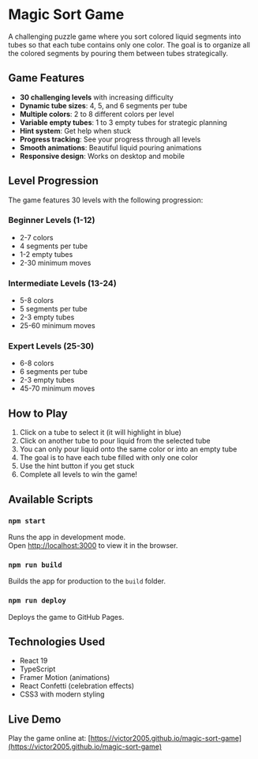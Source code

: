 # Magic Sort Game

A challenging puzzle game where you sort colored liquid segments into tubes so that each tube contains only one color. The goal is to organize all the colored segments by pouring them between tubes strategically.

## Game Features

- **30 challenging levels** with increasing difficulty
- **Dynamic tube sizes**: 4, 5, and 6 segments per tube
- **Multiple colors**: 2 to 8 different colors per level
- **Variable empty tubes**: 1 to 3 empty tubes for strategic planning
- **Hint system**: Get help when stuck
- **Progress tracking**: See your progress through all levels
- **Smooth animations**: Beautiful liquid pouring animations
- **Responsive design**: Works on desktop and mobile

## Level Progression

The game features 30 levels with the following progression:

### Beginner Levels (1-12)
- 2-7 colors
- 4 segments per tube
- 1-2 empty tubes
- 2-30 minimum moves

### Intermediate Levels (13-24)
- 5-8 colors
- 5 segments per tube
- 2-3 empty tubes
- 25-60 minimum moves

### Expert Levels (25-30)
- 6-8 colors
- 6 segments per tube
- 2-3 empty tubes
- 45-70 minimum moves

## How to Play

1. Click on a tube to select it (it will highlight in blue)
2. Click on another tube to pour liquid from the selected tube
3. You can only pour liquid onto the same color or into an empty tube
4. The goal is to have each tube filled with only one color
5. Use the hint button if you get stuck
6. Complete all levels to win the game!

## Available Scripts

### `npm start`

Runs the app in development mode.\
Open [http://localhost:3000](http://localhost:3000) to view it in the browser.

### `npm run build`

Builds the app for production to the `build` folder.

### `npm run deploy`

Deploys the game to GitHub Pages.

## Technologies Used

- React 19
- TypeScript
- Framer Motion (animations)
- React Confetti (celebration effects)
- CSS3 with modern styling

## Live Demo

Play the game online at: [https://victor2005.github.io/magic-sort-game](https://victor2005.github.io/magic-sort-game)
